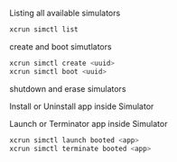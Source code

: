 Listing all available simulators

```bash
xcrun simctl list
```

create and boot simutlators

```bash
xcrun simctl create <uuid>
xcrun simctl boot <uuid>
```



shutdown and erase simulators



Install or Uninstall app inside Simulator





Launch or Terminator app inside Simulator

```bash
xcrun simctl launch booted <app>
xcrun simctl terminate booted <app>
```
